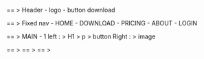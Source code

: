 

== > Header
    - logo
    - button download

== > Fixed nav 
    - HOME - DOWNLOAD - PRICING - ABOUT - LOGIN

== > MAIN - 1
    left :
        > H1
        > p
        > button
    Right :
        > image

== >
== >
== >